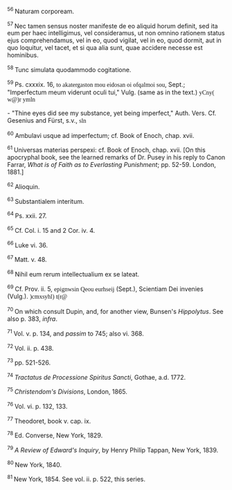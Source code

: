 <body>
 <p><a name="P7401_1699746"></a>
 <sup>56 </sup>Naturam corpoream. </p>
 
 <p><a name="P7402_1701201"></a>
 <sup>57 </sup>Nec tamen sensus noster manifeste de eo aliquid horum definit, sed ita eum per haec intelligimus, vel consideramus, ut non omnino rationem status ejus comprehendamus, vel in eo, quod vigilat, vel in eo, quod dormit, aut in quo loquitur, vel tacet, et si qua alia sunt, quae accidere necesse est hominibus.</p>
 
 <p><a name="P7403_1702045"></a>
 <sup>58 </sup>Tunc simulata quodammodo cogitatione.</p>
 
 <p><a name="P7405_1702407"></a>
 <sup>59 </sup>Ps. cxxxix. 16, <font face="SPIonic">to akatergaston mou eidosan oi ofqalmoi sou</font>, Sept.; "Imperfectum meum viderunt oculi tui," Vulg. (same as in the text.) <font face="SPTiberian">yCny( w@)r ymln</font></p>
 
 <p> - "Thine eyes did see my substance, yet being imperfect," Auth. Vers. Cf. Gesenius and Fürst, s.v., <font face="SPTiberian">sln</font></p>
 
 <p><a name="P7406_1703040"></a>
 <sup>60 </sup>Ambulavi usque ad imperfectum; cf. Book of Enoch, chap. xvii.</p>
 
 <p><a name="P7407_1703463"></a>
 <sup>61 </sup>Universas materias perspexi: cf. Book of Enoch, chap. xvii. [On this apocryphal book, see the learned remarks of Dr. Pusey in his reply to Canon Farrar, <i>What is of Faith as to Everlasting Punishment</i>; pp. 52-59. London, 1881.] </p>
 
 <p><a name="P7409_1708639"></a>
 <sup>62 </sup>Alioquin.</p>
 
 <p><a name="P7410_1708827"></a>
 <sup>63 </sup>Substantialem interitum.</p>
 
 <p><a name="P7411_1709465"></a>
 <sup>64 </sup>Ps. xxii. 27.</p>
 
 <p><a name="P7413_1709734"></a>
 <sup>65 </sup>Cf. Col. i. 15 and 2 Cor. iv. 4.</p>
 
 <p><a name="P7414_1710373"></a>
 <sup>66 </sup>Luke vi. 36.</p>
 
 <p><a name="P7415_1710450"></a>
 <sup>67 </sup>Matt. v. 48.</p>
 
 <p><a name="P7416_1710844"></a>
 <sup>68 </sup>Nihil eum rerum intellectualium ex se lateat.</p>
 
 <p><a name="P7417_1711545"></a>
 <sup>69 </sup>Cf. Prov. ii. 5, <font face="SPIonic">epignwsin Qeou eurhseij</font> (Sept.), Scientiam Dei invenies (Vulg.). <font face="SPTiberian">)cmxsyhl) t(r@</font></p>
 
 <p><a name="P7427_1712980"></a>
 <sup>70 </sup>On which consult Dupin, and, for another view, Bunsen's <i>Hippolytus</i>. See also p. 383, <i>infra</i>.</p>
 
 <p><a name="P7438_1714695"></a>
 <sup>71 </sup>Vol. v. p. 134, and <i>passim</i> to 745; also vi. 368.</p>
 
 <p><a name="P7439_1714942"></a>
 <sup>72 </sup>Vol. ii. p. 438. </p>
 
 <p><a name="P7445_1715888"></a>
 <sup>73 </sup>pp. 521-526.</p>
 
 <p><a name="P7446_1716158"></a>
 <sup>74 </sup><i>Tractatus de Processione Spiritus Sancti</i>, Gothae, a.d. 1772.</p>
 
 <p><a name="P7447_1716413"></a>
 <sup>75 </sup><i>Christendom's Divisions</i>, London, 1865.</p>
 
 <p><a name="P7452_1717105"></a>
 <sup>76 </sup>Vol. vi. p. 132, 133.</p>
 
 <p><a name="P7453_1717530"></a>
 <sup>77 </sup>Theodoret, book v. cap. ix.</p>
 
 <p><a name="P7458_1717783"></a>
 <sup>78 </sup>Ed. Converse, New York, 1829.</p>
 
 <p><a name="P7459_1718194"></a>
 <sup>79 </sup><i>A Review of Edward's Inquiry</i>, by Henry Philip Tappan, New York, 1839.</p>
 
 <p><a name="P7461_1718439"></a>
 <sup>80 </sup>New York, 1840.</p>
 
 <p><a name="P7462_1718488"></a>
 <sup>81 </sup>New York, 1854. See vol. ii. p. 522, this series. </p>
 
 </body>